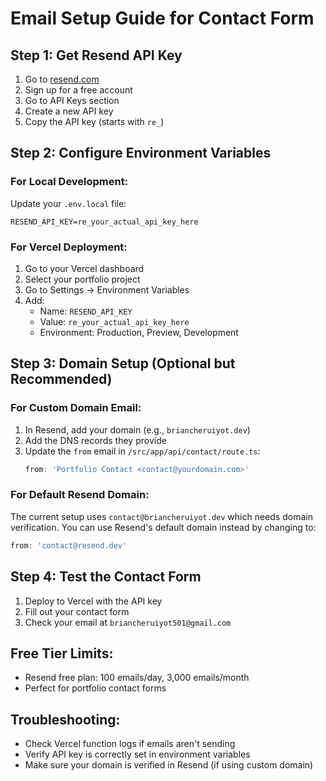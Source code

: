 # Email Setup Guide for Contact Form

## Step 1: Get Resend API Key

1. Go to [resend.com](https://resend.com)
2. Sign up for a free account
3. Go to API Keys section
4. Create a new API key
5. Copy the API key (starts with `re_`)

## Step 2: Configure Environment Variables

### For Local Development:
Update your `.env.local` file:
```
RESEND_API_KEY=re_your_actual_api_key_here
```

### For Vercel Deployment:
1. Go to your Vercel dashboard
2. Select your portfolio project
3. Go to Settings → Environment Variables
4. Add:
   - Name: `RESEND_API_KEY`
   - Value: `re_your_actual_api_key_here`
   - Environment: Production, Preview, Development

## Step 3: Domain Setup (Optional but Recommended)

### For Custom Domain Email:
1. In Resend, add your domain (e.g., `briancheruiyot.dev`)
2. Add the DNS records they provide
3. Update the `from` email in `/src/app/api/contact/route.ts`:
   ```typescript
   from: 'Portfolio Contact <contact@yourdomain.com>'
   ```

### For Default Resend Domain:
The current setup uses `contact@briancheruiyot.dev` which needs domain verification.
You can use Resend's default domain instead by changing to:
```typescript
from: 'contact@resend.dev'
```

## Step 4: Test the Contact Form

1. Deploy to Vercel with the API key
2. Fill out your contact form
3. Check your email at `briancheruiyot501@gmail.com`

## Free Tier Limits:
- Resend free plan: 100 emails/day, 3,000 emails/month
- Perfect for portfolio contact forms

## Troubleshooting:
- Check Vercel function logs if emails aren't sending
- Verify API key is correctly set in environment variables
- Make sure your domain is verified in Resend (if using custom domain)